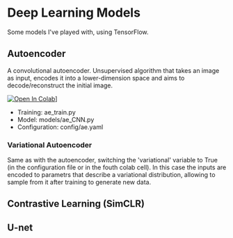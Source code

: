 # Deep Learning Models

Some models I've played with, using TensorFlow.

## Autoencoder

A convolutional autoencoder. Unsupervised algorithm that takes an image as input, encodes it into a lower-dimension space and aims to decode/reconstruct the initial image.

[![Open In Colab](https://colab.research.google.com/assets/colab-badge.svg)](https://colab.research.google.com/github/reginasar/DL_models/blob/main/colab/autoencoder.ipynb)]

- Training: ae_train.py
- Model: models/ae_CNN.py
- Configuration: config/ae.yaml

### Variational Autoencoder

Same as with the autoencoder, switching the 'variational' variable to True (in the configuration file or in the fouth colab cell). In this case the inputs are encoded to parametrs that describe a variational distribution, allowing to sample from it after training to generate new data.

## Contrastive Learning (SimCLR)

## U-net
